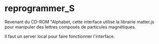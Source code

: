 # reprogrammer_S

Revenant du CD-ROM "Alphabet, cette interface utilise la librairie matter.js pour manipuler des lettres composés de particules magnétiques.

Il faut un server local pour faire fonctionner l'interface.
